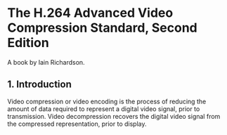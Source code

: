 # The H.264 Advanced Video Compression Standard, Second Edition

A book by Iain Richardson.

## 1. Introduction

Video compression or video encoding is the process of reducing the amount of data required to represent a digital video signal, prior to transmission. Video decompression recovers the digital video signal from the compressed representation, prior to display.
